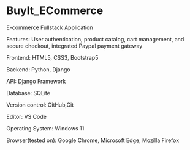 # BuyIt_ECommerce
E-commerce Fullstack Application



Features: User authentication, product catalog, cart management, and secure checkout, integrated Paypal payment gateway




Frontend: HTML5, CSS3, Bootstrap5



Backend: Python, Django



API: Django Framework




Database: SQLite



Version control: GitHub,Git



Editor: VS Code



Operating System: Windows 11



Browser(tested on): Google Chrome, Microsoft Edge, Mozilla Firefox


    
